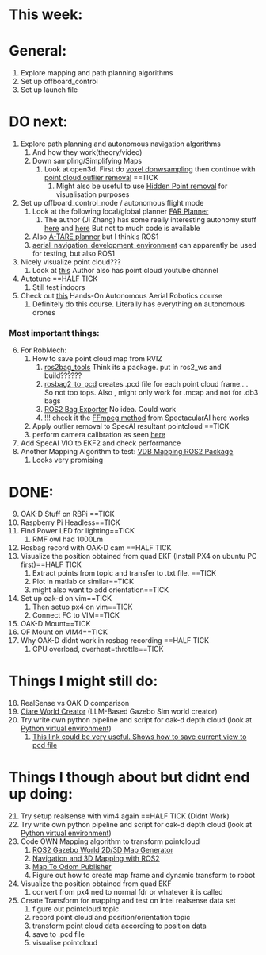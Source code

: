 
# This week:







# General:

1. Explore mapping and path planning algorithms
2. Set up offboard_control
3. Set up launch file




# DO next:

1. Explore path planning and autonomous navigation algorithms
	1. And how they work(theory/video)
	2. Down sampling/Simplifying Maps
		1. Look at open3d. First do [voxel donwsampling](9https://www.open3d.org/docs/latest/tutorial/geometry/pointcloud.html) then continue with [point cloud outlier removal](https://www.open3d.org/docs/latest/tutorial/geometry/pointcloud_outlier_removal.html) ==TICK
			1. Might also be useful to use [Hidden Point removal](https://www.open3d.org/docs/latest/tutorial/geometry/pointcloud.html) for visualisation purposes
2. Set up offboard_control_node / autonomous flight mode
	1. Look at the following local/global planner [FAR Planner](https://github.com/MichaelFYang/far_planner/tree/humble-jazzy) 
		1. The author (Ji Zhang) has some really interesting autonomy stuff [here](https://frc.ri.cmu.edu/~zhangji/index.html)  and [here](https://www.youtube.com/@JiZhang_CMU) But not to much code is available
	2. Also [A-TARE planner](https://www.cmu-exploration.com/a-tare-planner) but I thinkis ROS1
	3. [aerial_navigation_development_environment](https://github.com/caochao39/aerial_navigation_development_environment) can apparently be used for testing, but also ROS1
3. Nicely visualize point cloud???
	1. Look at [this](https://learngeodata.eu/visualise-massive-point-cloud-in-python/) Author also has point cloud youtube channel
4. Autotune ==HALF TICK
	1. Still test indoors
5. Check out [this](https://pear.wpi.edu/teaching/rbe595/fall2023.html) Hands-On Autonomous Aerial Robotics course
	1. Definitely do this course. Literally has everything on autonomous drones
### Most important things:
6. For RobMech:
	1. How to save point cloud map from RVIZ
		1. [ros2bag_tools](https://github.com/AIT-Assistive-Autonomous-Systems/ros2bag_tools/tree/master) Think its a package. put in ros2_ws and build??????
		2. [rosbag2_to_pcd](https://github.com/xmfcx/rosbag2_to_pcd) creates .pcd file for each point cloud frame.... So not too tops. Also , might only work for .mcap and not for .db3 bags
		3. [ROS2 Bag Exporter](https://github.com/Geekgineer/ros2_bag_exporter) No idea. Could work
		4. !!! check it the [FFmpeg method](https://spectacularai.github.io/docs/sdk/wrappers/oak.html#spectacularAI.depthai.Session) from SpectacularAI here works
	2. Apply outlier removal to SpecAI resultant pointcloud ==TICK
	3. perform camera calibration as seen [here](https://docs.luxonis.com/hardware/platform/depth/calibration) 
7. Add SpecAI VIO to EKF2 and check performance
8. Another Mapping Algorithm to test: [VDB Mapping ROS2 Package](https://github.com/fzi-forschungszentrum-informatik/vdb_mapping_ros2) 
	1. Looks very promising















# DONE:

9. OAK-D Stuff on RBPi ==TICK
10. Raspberry Pi Headless==TICK
11. Find Power LED for lighting==TICK
	1. RMF owl had 1000Lm
12. Rosbag record with OAK-D cam ==HALF TICK
13. Visualize the position obtained from quad EKF (Install PX4 on ubuntu PC first)==HALF TICK
	1. Extract points from topic and transfer to .txt file. ==TICK
	2. Plot in matlab or similar==TICK
	3. might also want to add orientation==TICK
14. Set up oak-d on vim==TICK
	1. Then setup px4 on vim==TICK
	2. Connect FC to VIM==TICK
15. OAK-D Mount==TICK 
16. OF Mount on VIM4==TICK
17. Why OAK-D didnt work in rosbag recording ==HALF TICK
	1. CPU overload, overheat=throttle==TICK



# Things I might still do:

18. RealSense vs OAK-D comparison
19. [Ciare World Creator](https://github.com/AlexKaravaev/world-creator) (LLM-Based Gazebo Sim world creator)
20. Try write own python pipeline and script for oak-d depth cloud (look at [Python virtual environment](https://www.pythonguis.com/tutorials/python-virtual-environments/?gad_source=1&gclid=Cj0KCQiArby5BhCDARIsAIJvjIRbIllTfdhCEEMJR4uLXX7DjHIxEJ2E8UbSVPzc1iFfwtRPMxo_vpcaAm7QEALw_wcB)) 
	1. [This link could be very useful. Shows how to save current view to pcd file](https://discuss.luxonis.com/d/3931-point-cloud-saving/5) 



# Things I though about but didnt end up doing:

21. Try setup realsense with vim4 again ==HALF TICK (Didnt Work)
22. Try write own python pipeline and script for oak-d depth cloud (look at [Python virtual environment](https://www.pythonguis.com/tutorials/python-virtual-environments/?gad_source=1&gclid=Cj0KCQiArby5BhCDARIsAIJvjIRbIllTfdhCEEMJR4uLXX7DjHIxEJ2E8UbSVPzc1iFfwtRPMxo_vpcaAm7QEALw_wcB)) 
23. Code OWN Mapping algorithm to transform pointcloud
	1. [ROS2 Gazebo World 2D/3D Map Generator](https://medium.com/@arshad.mehmood/ros2-gazebo-world-map-generator-a103b510a7e5) 
	2. [Navigation and 3D Mapping with ROS2](https://github.com/mich-pest/ros2_navigation_stvl?tab=readme-ov-file) 
	3. [Map To Odom Publisher](https://github.com/tim-fan/map_to_odom_publisher) 
	4. Figure out how to create map frame and dynamic transform to robot
24. Visualize the position obtained from quad EKF
	1. convert from px4 ned to normal fdr or whatever it is called
25. Create Transform for mapping and test on intel realsense data set
	1. figure out pointcloud topic
	2. record point cloud and position/orientation topic
	3. transform point cloud data according to position data
	4. save to .pcd file
	5. visualise pointcloud